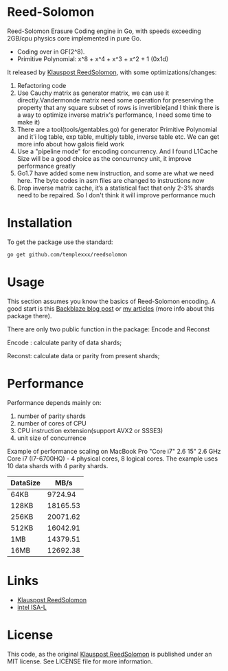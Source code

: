 # Reed-Solomon

Reed-Solomon Erasure Coding engine in Go, with speeds exceeding 2GB/cpu physics core implemented in pure Go.

 * Coding over in GF(2^8).
 * Primitive Polynomial: x^8 + x^4 + x^3 + x^2 + 1 (0x1d)

It released by  [Klauspost ReedSolomon](https://github.com/klauspost/reedsolom), with some optimizations/changes:

1. Refactoring code
2. Use Cauchy matrix as generator matrix, we can use it directly.Vandermonde matrix need some operation for preserving the 
property that any square subset of rows is invertible(and I think there is a way to optimize inverse matrix's performance, I need some time to make it)
3. There are a tool(tools/gentables.go) for generator Primitive Polynomial and it'i log table, exp table, multiply table,
inverse table etc. We can get more info about how galois field work
4. Use a "pipeline mode" for encoding concurrency. And I found L1Cache Size will be a good choice as the concurrency unit,
it improve performance greatly
5. Go1.7 have added some new instruction, and some are what we need here. The byte codes in asm files are changed to
instructions now
6. Drop inverse matrix cache, it’s a statistical fact that only 2-3% shards need to be repaired.
So I don't think it will improve performance much

# Installation
To get the package use the standard:
```bash
go get github.com/templexxx/reedsolomon
```

# Usage

This section assumes you know the basics of Reed-Solomon encoding. A good start is this [Backblaze blog post](https://www.backblaze.com/blog/reed-solomon/) or [my articles](http://templex.xyz) (more info about this package there).

There are only two public function in the package: Encode and Reconst

Encode : calculate parity of data shards;

Reconst: calculate data or parity from present shards;

# Performance
Performance depends mainly on:
1. number of parity shards
2. number of cores of CPU
3. CPU instruction extension(support AVX2 or SSSE3)
4. unit size of concurrence

Example of performance scaling on MacBook Pro "Core i7" 2.6 15" 2.6 GHz Core i7 (I7-6700HQ) - 4 physical cores, 8 logical cores. The example uses 10 data shards with 4 parity shards.

| DataSize | MB/s   | 
|---------|---------|
| 64KB    | 9724.94 | 
| 128KB   | 18165.53|
| 256KB   | 20071.62| 
| 512KB   | 16042.91| 
| 1MB     |14379.51 |
| 16MB    |12692.38 |

# Links
* [Klauspost ReedSolomon](https://github.com/klauspost/reedsolom)
* [intel ISA-L](https://github.com/01org/isa-l)

# License

This code, as the original [Klauspost ReedSolomon](https://github.com/klauspost/reedsolomon) is published under an MIT license. See LICENSE file for more information.
